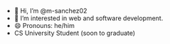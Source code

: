 - 👋 Hi, I’m @m-sanchez02
- 👀 I’m interested in web and software development.
- 😄 Pronouns: he/him
- CS University Student (soon to graduate)
<!---
m-sanchez02/m-sanchez02 is a ✨ special ✨ repository because its `README.md` (this file) appears on your GitHub profile.
You can click the Preview link to take a look at your changes.
--->

